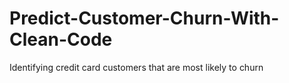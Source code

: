 # Predict-Customer-Churn-With-Clean-Code
Identifying credit card customers that are most likely to churn
